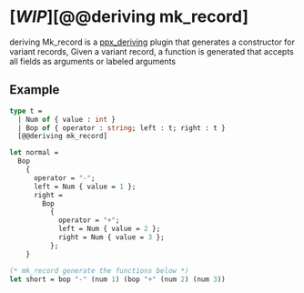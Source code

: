 # [*WIP*][@@deriving mk_record]

deriving Mk_record is a [ppx_deriving](https://github.com/ocaml-ppx/ppx_deriving) plugin that generates a constructor for variant records, Given a variant record, a function is generated that accepts all fields as arguments or labeled arguments

## Example
```ocaml
type t =
  | Num of { value : int }
  | Bop of { operator : string; left : t; right : t }
  [@@deriving mk_record]

let normal =
  Bop
    {
      operator = "-";
      left = Num { value = 1 };
      right =
        Bop
          {
            operator = "+";
            left = Num { value = 2 };
            right = Num { value = 3 };
          };
    }

(* mk_record generate the functions below *)
let short = bop "-" (num 1) (bop "+" (num 2) (num 3))
```